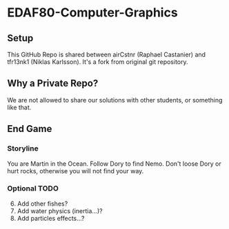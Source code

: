 # EDAF80-Computer-Graphics

## Setup
This GitHub Repo is shared between airCstnr (Raphael Castanier) and tfr13nk1 (Niklas Karlsson).
It's a fork from original git repository.

## Why a Private Repo?
We are not allowed to share our solutions with other students, or something like that.

## End Game

### Storyline

You are Martin in the Ocean.
Follow Dory to find Nemo.
Don't loose Dory or  hurt rocks, otherwise you will not find your way.

### Optional TODO

6. Add other fishes?
8. Add water physics (inertia...)?
9. Add particles effects...?
